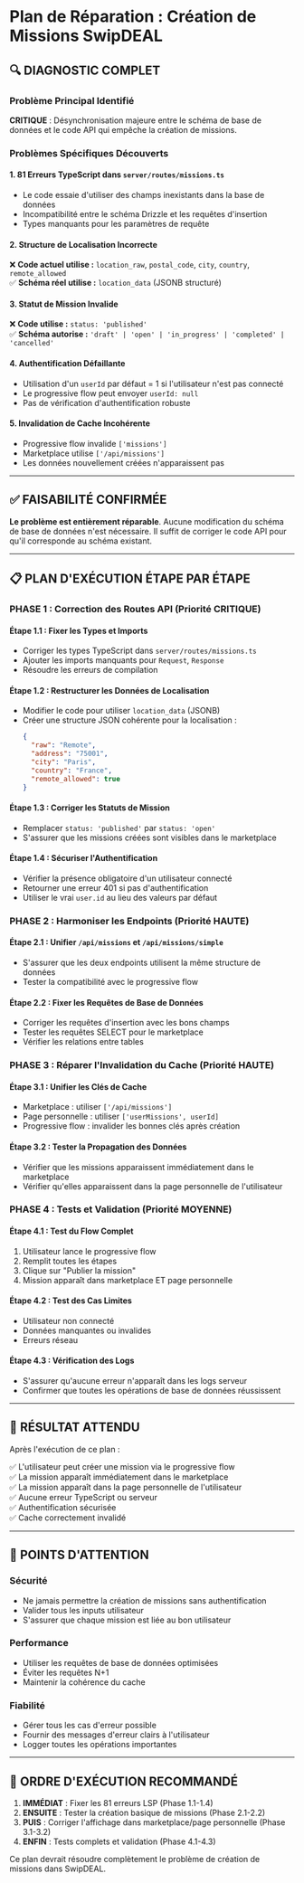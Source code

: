# Plan de Réparation : Création de Missions SwipDEAL

## 🔍 DIAGNOSTIC COMPLET

### Problème Principal Identifié
**CRITIQUE** : Désynchronisation majeure entre le schéma de base de données et le code API qui empêche la création de missions.

### Problèmes Spécifiques Découverts

#### 1. **81 Erreurs TypeScript dans `server/routes/missions.ts`**
- Le code essaie d'utiliser des champs inexistants dans la base de données
- Incompatibilité entre le schéma Drizzle et les requêtes d'insertion
- Types manquants pour les paramètres de requête

#### 2. **Structure de Localisation Incorrecte**
❌ **Code actuel utilise :** `location_raw`, `postal_code`, `city`, `country`, `remote_allowed`  
✅ **Schéma réel utilise :** `location_data` (JSONB structuré)

#### 3. **Statut de Mission Invalide**
❌ **Code utilise :** `status: 'published'`  
✅ **Schéma autorise :** `'draft' | 'open' | 'in_progress' | 'completed' | 'cancelled'`

#### 4. **Authentification Défaillante**
- Utilisation d'un `userId` par défaut = 1 si l'utilisateur n'est pas connecté
- Le progressive flow peut envoyer `userId: null`
- Pas de vérification d'authentification robuste

#### 5. **Invalidation de Cache Incohérente**
- Progressive flow invalide `['missions']`
- Marketplace utilise `['/api/missions']`
- Les données nouvellement créées n'apparaissent pas

---

## ✅ FAISABILITÉ CONFIRMÉE

**Le problème est entièrement réparable**. Aucune modification du schéma de base de données n'est nécessaire. Il suffit de corriger le code API pour qu'il corresponde au schéma existant.

---

## 📋 PLAN D'EXÉCUTION ÉTAPE PAR ÉTAPE

### **PHASE 1 : Correction des Routes API** (Priorité CRITIQUE)

#### Étape 1.1 : Fixer les Types et Imports
- Corriger les types TypeScript dans `server/routes/missions.ts`
- Ajouter les imports manquants pour `Request`, `Response`
- Résoudre les erreurs de compilation

#### Étape 1.2 : Restructurer les Données de Localisation
- Modifier le code pour utiliser `location_data` (JSONB)
- Créer une structure JSON cohérente pour la localisation :
  ```json
  {
    "raw": "Remote",
    "address": "75001",  
    "city": "Paris",
    "country": "France",
    "remote_allowed": true
  }
  ```

#### Étape 1.3 : Corriger les Statuts de Mission
- Remplacer `status: 'published'` par `status: 'open'`
- S'assurer que les missions créées sont visibles dans le marketplace

#### Étape 1.4 : Sécuriser l'Authentification
- Vérifier la présence obligatoire d'un utilisateur connecté
- Retourner une erreur 401 si pas d'authentification
- Utiliser le vrai `user.id` au lieu des valeurs par défaut

### **PHASE 2 : Harmoniser les Endpoints** (Priorité HAUTE)

#### Étape 2.1 : Unifier `/api/missions` et `/api/missions/simple`
- S'assurer que les deux endpoints utilisent la même structure de données
- Tester la compatibilité avec le progressive flow

#### Étape 2.2 : Fixer les Requêtes de Base de Données
- Corriger les requêtes d'insertion avec les bons champs
- Tester les requêtes SELECT pour le marketplace
- Vérifier les relations entre tables

### **PHASE 3 : Réparer l'Invalidation du Cache** (Priorité HAUTE)

#### Étape 3.1 : Unifier les Clés de Cache
- Marketplace : utiliser `['/api/missions']`
- Page personnelle : utiliser `['userMissions', userId]`
- Progressive flow : invalider les bonnes clés après création

#### Étape 3.2 : Tester la Propagation des Données
- Vérifier que les missions apparaissent immédiatement dans le marketplace
- Vérifier qu'elles apparaissent dans la page personnelle de l'utilisateur

### **PHASE 4 : Tests et Validation** (Priorité MOYENNE)

#### Étape 4.1 : Test du Flow Complet
1. Utilisateur lance le progressive flow
2. Remplit toutes les étapes
3. Clique sur "Publier la mission"
4. Mission apparaît dans marketplace ET page personnelle

#### Étape 4.2 : Test des Cas Limites
- Utilisateur non connecté
- Données manquantes ou invalides
- Erreurs réseau

#### Étape 4.3 : Vérification des Logs
- S'assurer qu'aucune erreur n'apparaît dans les logs serveur
- Confirmer que toutes les opérations de base de données réussissent

---

## 🎯 RÉSULTAT ATTENDU

Après l'exécution de ce plan :

✅ L'utilisateur peut créer une mission via le progressive flow  
✅ La mission apparaît immédiatement dans le marketplace  
✅ La mission apparaît dans la page personnelle de l'utilisateur  
✅ Aucune erreur TypeScript ou serveur  
✅ Authentification sécurisée  
✅ Cache correctement invalidé  

---

## 🚨 POINTS D'ATTENTION

### Sécurité
- Ne jamais permettre la création de missions sans authentification
- Valider tous les inputs utilisateur
- S'assurer que chaque mission est liée au bon utilisateur

### Performance  
- Utiliser les requêtes de base de données optimisées
- Éviter les requêtes N+1
- Maintenir la cohérence du cache

### Fiabilité
- Gérer tous les cas d'erreur possible
- Fournir des messages d'erreur clairs à l'utilisateur
- Logger toutes les opérations importantes

---

## 🔄 ORDRE D'EXÉCUTION RECOMMANDÉ

1. **IMMÉDIAT** : Fixer les 81 erreurs LSP (Phase 1.1-1.4)
2. **ENSUITE** : Tester la création basique de missions (Phase 2.1-2.2) 
3. **PUIS** : Corriger l'affichage dans marketplace/page personnelle (Phase 3.1-3.2)
4. **ENFIN** : Tests complets et validation (Phase 4.1-4.3)

Ce plan devrait résoudre complètement le problème de création de missions dans SwipDEAL.